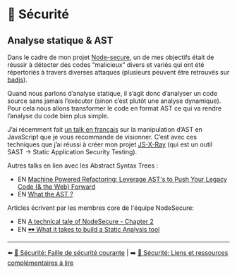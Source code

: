 # 🔐 Sécurité

## Analyse statique & AST
Dans le cadre de mon projet [Node-secure](https://github.com/ES-Community/nsecure), un de mes objectifs était de réussir à détecter des codes “malicieux” divers et variés qui ont été répertoriés à travers diverses attaques (plusieurs peuvent être retrouvés sur [badjs](https://badjs.org/)).

Quand nous parlons d’analyse statique, il s’agit donc d’analyser un code source sans jamais l’exécuter (sinon c’est plutôt une analyse dynamique). Pour cela nous allons transformer le code en format AST ce qui va rendre l’analyse du code bien plus simple.

J’ai récemment fait [un talk en français](https://www.youtube.com/watch?v=zSYrEbggqWA&feature=youtu.be) sur la manipulation d’AST en JavaScript que je vous recommande de visionner. C’est avec ces techniques que j’ai réussi à créer mon projet [JS-X-Ray](https://github.com/fraxken/js-x-ray) (qui est un outil SAST -> Static Application Security Testing).

Autres talks en lien avec les Abstract Syntax Trees :

- EN [Machine Powered Refactoring: Leverage AST's to Push Your Legacy Code (& the Web) Forward](https://www.youtube.com/watch?v=s8g_cBfm9d0&list=PLfMzBWSH11xaZvhv1X5Fq1H-oMdnAtG6k&index=2)
- EN [What the AST ?](https://www.youtube.com/watch?v=BtD2OrlLBhI&list=PLyspMSh4XhLP-mqulUMcaqTbLo-ZJxSX5&index=36)

Articles écrivent par les membres core de l'équipe NodeSecure:

- EN [A technical tale of NodeSecure - Chapter 2](https://dev.to/nodesecure/a-technical-tale-of-nodesecure-chapter-2-2p17)
- EN [🕶 What it takes to build a Static Analysis tool](https://dev.to/antoinecoulon/what-it-takes-to-build-a-static-analysis-tool-4p40)

---

⬅️ [🔐 Sécurité: Faille de sécurité courante](./5-faille-securite-courante.md) |
➡️ [🔐 Sécurité: Liens et ressources complémentaires à lire](./7-liens-et-ressources.md)
